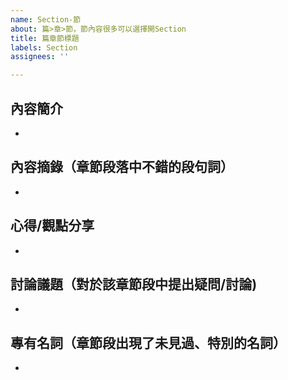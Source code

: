 ```yaml
---
name: Section-節
about: 篇>章>節，節內容很多可以選擇開Section
title: 篇章節標題
labels: Section
assignees: ''

---
```


## 內容簡介

- 

## 內容摘錄（章節段落中不錯的段句詞）

- 

## 心得/觀點分享

- 

## 討論議題（對於該章節段中提出疑問/討論)

- 

## 專有名詞（章節段出現了未見過、特別的名詞）

- 